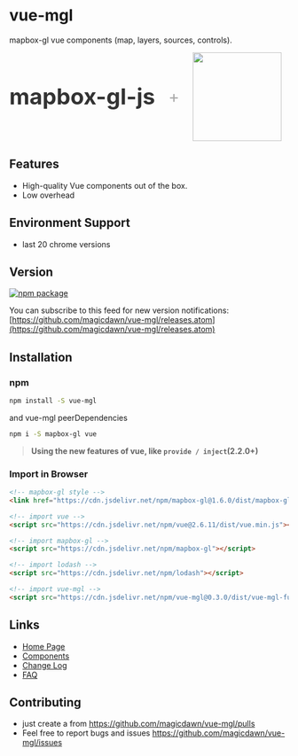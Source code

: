 # vue-mgl

mapbox-gl vue components (map, layers, sources, controls).

<div class="pic-plus">
  <div class="mapbox">mapbox-gl-js</div>
  <span>+</span>
  <img width="160" src="https://cn.vuejs.org/images/logo.png" />
</div>

<style>
.pic-plus > * {
  display: inline-block !important;
  vertical-align: middle;
}
.pic-plus .mapbox{
  font-size: 40px;
  color: #333;
  font-weight: bold;
}
.pic-plus span {
  font-size: 30px;
  color: #aaa;
  margin: 0 20px;
}
</style>

## Features

- High-quality Vue components out of the box.
- Low overhead

## Environment Support

- last 20 chrome versions

## Version

[![npm package](https://img.shields.io/npm/v/ant-design-vue.svg?style=flat-square)](https://www.npmjs.org/package/ant-design-vue)

You can subscribe to this feed for new version notifications: [https://github.com/magicdawn/vue-mgl/releases.atom](https://github.com/magicdawn/vue-mgl/releases.atom)

## Installation

### npm

```sh
npm install -S vue-mgl
```

and vue-mgl peerDependencies

```sh
npm i -S mapbox-gl vue
```

> **Using the new features of vue, like `provide / inject`(2.2.0+)**

### Import in Browser

```html
<!-- mapbox-gl style -->
<link href="https://cdn.jsdelivr.net/npm/mapbox-gl@1.6.0/dist/mapbox-gl.css" rel="stylesheet" />

<!-- import vue -->
<script src="https://cdn.jsdelivr.net/npm/vue@2.6.11/dist/vue.min.js"></script>

<!-- import mapbox-gl -->
<script src="https://cdn.jsdelivr.net/npm/mapbox-gl"></script>

<!-- import lodash -->
<script src="https://cdn.jsdelivr.net/npm/lodash"></script>

<!-- import vue-mgl -->
<script src="https://cdn.jsdelivr.net/npm/vue-mgl@0.3.0/dist/vue-mgl-full.umd.min.js"></script>
```

## Links

- [Home Page](/)
- [Components](/docs/introduce)
- [Change Log](/docs/changelog)
- [FAQ](/docs/faq)

## Contributing

- just create a from https://github.com/magicdawn/vue-mgl/pulls
- Feel free to report bugs and issues https://github.com/magicdawn/vue-mgl/issues
